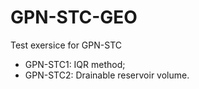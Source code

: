 # GPN-STC-GEO

Test exersice for GPN-STC

- GPN-STC1: IQR method;
- GPN-STC2: Drainable reservoir volume. 
